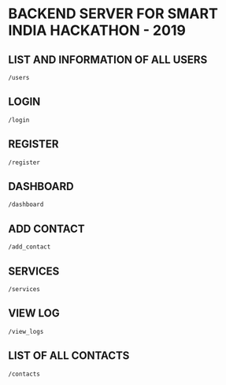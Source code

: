 #   BACKEND SERVER FOR SMART INDIA HACKATHON - 2019

## LIST AND INFORMATION OF ALL USERS
`/users`
## LOGIN 
`/login`
## REGISTER
`/register`
## DASHBOARD
`/dashboard`
## ADD CONTACT
`/add_contact`
## SERVICES
`/services`
## VIEW LOG
`/view_logs`
## LIST OF ALL CONTACTS
`/contacts`
